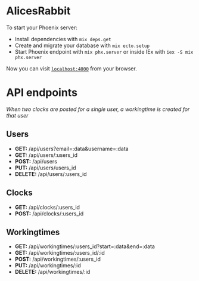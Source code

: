 # AlicesRabbit

To start your Phoenix server:

  * Install dependencies with `mix deps.get`
  * Create and migrate your database with `mix ecto.setup`
  * Start Phoenix endpoint with `mix phx.server` or inside IEx with `iex -S mix phx.server`

Now you can visit [`localhost:4000`](http://localhost:4000) from your browser.

# API endpoints
*When two clocks are posted for a single user, a workingtime is created for that user*

## Users
  - **GET:** /api/users?email=:data&username=:data
  - **GET:** /api/users/:users_id
  - **POST:** /api/users
  - **PUT:** /api/users/users_id
  - **DELETE:** /api/users/:users_id

## Clocks
  - **GET:** /api/clocks/:users_id
  - **POST:** /api/clocks/:users_id

## Workingtimes
  - **GET:** /api/workingtimes/:users_id?start=:data&end=:data
  - **GET:** /api/workingtimes/:users_id/:id
  - **POST:** /api/workingtimes/:users_id
  - **PUT:** /api/workingtimes/:id
  - **DELETE:** /api/workingtimes/:id
